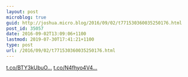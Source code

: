 ```yaml
---
layout: post
microblog: true
guid: http://joshua.micro.blog/2016/09/02/t771530360035250176.html
post_id: 35057
date: 2016-09-02T13:09:06+1100
lastmod: 2019-07-30T17:41:21+1100
type: post
url: /2016/09/02/t771530360035250176.html
---
```

[t.co/BTY3kUbuO...](https://t.co/BTY3kUbuOC) [t.co/N4fhyo4V4...](https://t.co/N4fhyo4V4s)
